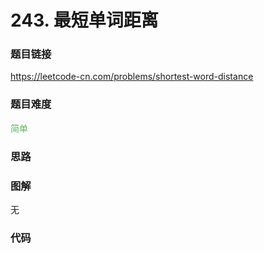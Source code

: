 # 243. 最短单词距离

### 题目链接

https://leetcode-cn.com/problems/shortest-word-distance

### 题目难度

<font color=#5CB85C>简单</font>

### 思路



### 图解

无

### 代码

```python
```